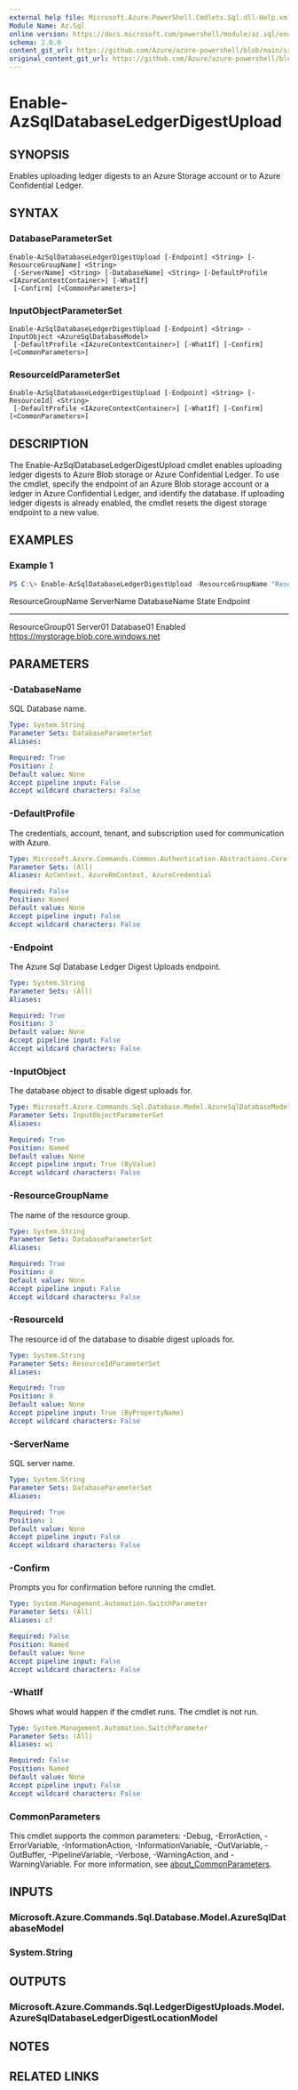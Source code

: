 ```yaml
---
external help file: Microsoft.Azure.PowerShell.Cmdlets.Sql.dll-Help.xml
Module Name: Az.Sql
online version: https://docs.microsoft.com/powershell/module/az.sql/enable-azsqldatabaseledgerdigestupload
schema: 2.0.0
content_git_url: https://github.com/Azure/azure-powershell/blob/main/src/Sql/Sql/help/Enable-AzSqlDatabaseLedgerDigestUpload.md
original_content_git_url: https://github.com/Azure/azure-powershell/blob/main/src/Sql/Sql/help/Enable-AzSqlDatabaseLedgerDigestUpload.md
---
```


# Enable-AzSqlDatabaseLedgerDigestUpload

## SYNOPSIS
Enables uploading ledger digests to an Azure Storage account or to Azure Confidential Ledger.

## SYNTAX

### DatabaseParameterSet
```
Enable-AzSqlDatabaseLedgerDigestUpload [-Endpoint] <String> [-ResourceGroupName] <String>
 [-ServerName] <String> [-DatabaseName] <String> [-DefaultProfile <IAzureContextContainer>] [-WhatIf]
 [-Confirm] [<CommonParameters>]
```

### InputObjectParameterSet
```
Enable-AzSqlDatabaseLedgerDigestUpload [-Endpoint] <String> -InputObject <AzureSqlDatabaseModel>
 [-DefaultProfile <IAzureContextContainer>] [-WhatIf] [-Confirm] [<CommonParameters>]
```

### ResourceIdParameterSet
```
Enable-AzSqlDatabaseLedgerDigestUpload [-Endpoint] <String> [-ResourceId] <String>
 [-DefaultProfile <IAzureContextContainer>] [-WhatIf] [-Confirm] [<CommonParameters>]
```

## DESCRIPTION
The Enable-AzSqlDatabaseLedgerDigestUpload cmdlet enables uploading ledger digests to Azure Blob storage or Azure Confidential Ledger. To use the cmdlet, specify the endpoint of an Azure Blob storage account or a ledger in Azure Confidential Ledger, and identify the database. If uploading ledger digests is already enabled, the cmdlet resets the digest storage endpoint to a new value.

## EXAMPLES

### Example 1
```powershell
PS C:\> Enable-AzSqlDatabaseLedgerDigestUpload -ResourceGroupName "ResourceGroup01" -ServerName "Server01" -DatabaseName "Database01" -Endpoint "https://mystorage.blob.core.windows.net" 
```

ResourceGroupName ServerName DatabaseName State   Endpoint
----------------- ---------- ------------ -----   --------
ResourceGroup01   Server01   Database01   Enabled https://mystorage.blob.core.windows.net 

## PARAMETERS

### -DatabaseName
SQL Database name.

```yaml
Type: System.String
Parameter Sets: DatabaseParameterSet
Aliases:

Required: True
Position: 2
Default value: None
Accept pipeline input: False
Accept wildcard characters: False
```

### -DefaultProfile
The credentials, account, tenant, and subscription used for communication with Azure.

```yaml
Type: Microsoft.Azure.Commands.Common.Authentication.Abstractions.Core.IAzureContextContainer
Parameter Sets: (All)
Aliases: AzContext, AzureRmContext, AzureCredential

Required: False
Position: Named
Default value: None
Accept pipeline input: False
Accept wildcard characters: False
```

### -Endpoint
The Azure Sql Database Ledger Digest Uploads endpoint.

```yaml
Type: System.String
Parameter Sets: (All)
Aliases:

Required: True
Position: 3
Default value: None
Accept pipeline input: False
Accept wildcard characters: False
```

### -InputObject
The database object to disable digest uploads for.

```yaml
Type: Microsoft.Azure.Commands.Sql.Database.Model.AzureSqlDatabaseModel
Parameter Sets: InputObjectParameterSet
Aliases:

Required: True
Position: Named
Default value: None
Accept pipeline input: True (ByValue)
Accept wildcard characters: False
```

### -ResourceGroupName
The name of the resource group.

```yaml
Type: System.String
Parameter Sets: DatabaseParameterSet
Aliases:

Required: True
Position: 0
Default value: None
Accept pipeline input: False
Accept wildcard characters: False
```

### -ResourceId
The resource id of the database to disable digest uploads for.

```yaml
Type: System.String
Parameter Sets: ResourceIdParameterSet
Aliases:

Required: True
Position: 0
Default value: None
Accept pipeline input: True (ByPropertyName)
Accept wildcard characters: False
```

### -ServerName
SQL server name.

```yaml
Type: System.String
Parameter Sets: DatabaseParameterSet
Aliases:

Required: True
Position: 1
Default value: None
Accept pipeline input: False
Accept wildcard characters: False
```

### -Confirm
Prompts you for confirmation before running the cmdlet.

```yaml
Type: System.Management.Automation.SwitchParameter
Parameter Sets: (All)
Aliases: cf

Required: False
Position: Named
Default value: None
Accept pipeline input: False
Accept wildcard characters: False
```

### -WhatIf
Shows what would happen if the cmdlet runs.
The cmdlet is not run.

```yaml
Type: System.Management.Automation.SwitchParameter
Parameter Sets: (All)
Aliases: wi

Required: False
Position: Named
Default value: None
Accept pipeline input: False
Accept wildcard characters: False
```

### CommonParameters
This cmdlet supports the common parameters: -Debug, -ErrorAction, -ErrorVariable, -InformationAction, -InformationVariable, -OutVariable, -OutBuffer, -PipelineVariable, -Verbose, -WarningAction, and -WarningVariable. For more information, see [about_CommonParameters](http://go.microsoft.com/fwlink/?LinkID=113216).

## INPUTS

### Microsoft.Azure.Commands.Sql.Database.Model.AzureSqlDatabaseModel

### System.String

## OUTPUTS

### Microsoft.Azure.Commands.Sql.LedgerDigestUploads.Model.AzureSqlDatabaseLedgerDigestLocationModel

## NOTES

## RELATED LINKS
